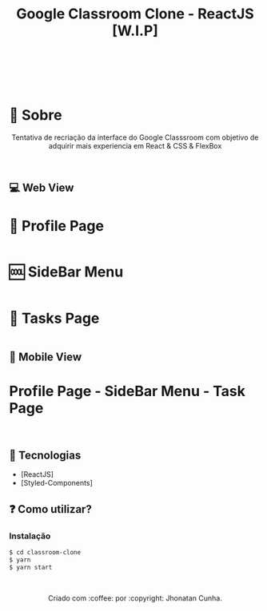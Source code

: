 <img src="https://miro.medium.com/max/4000/1*-dy70uysIH0N9MfVVitzgg.png" alt="">

<h1 align="center">Google Classroom Clone - ReactJS [W.I.P]<h1>
<p align="center">
<img src="https://img.shields.io/github/repo-size/jhonatancunha/classroom-clone" alt="">
<img src="https://img.shields.io/github/license/jhonatancunha/classroom-clone" alt="">
<img src="https://img.shields.io/github/last-commit/jhonatancunha/classroom-clone?style=plastic" alt="">
</p>

<br>
<a id="sobre"></a

## :bookmark: Sobre


<p align="center">
    Tentativa de recriação da interface do Google Classsroom com objetivo de adquirir mais experiencia em React & CSS & FlexBox
</p>

<br>

## :computer: Web View

# :busts_in_silhouette: Profile Page
<p align="center">
    <img src="imgs/profile.png" alt="">
</p>

# :cool: SideBar Menu
<p align="center">
    <img src="imgs/menu.png" alt="">
</p>

# :pencil: Tasks Page
<p align="center">
    <img src="imgs/tasks.png" alt="">
</p>


## :iphone: Mobile View

# Profile Page - SideBar Menu - Task Page
<p align="center">
    <img src="imgs/mob-profile.png" alt="">
    <img src="imgs/mob-menu.png" alt="">
    <img src="imgs/mob-tasks.png" alt="">
</p>



## 🚀 Tecnologias

- [ReactJS]
- [Styled-Components]

## ❓ Como utilizar?

### Instalação

```bash
$ cd classroom-clone
$ yarn
$ yarn start
```

<br>


<p align="center">
Criado com :coffee: por :copyright: Jhonatan Cunha.
</p>
